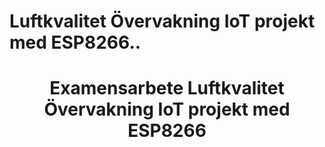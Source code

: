 # Luftkvalitet Övervakning IoT projekt med ESP8266..

<h1 align="center" id="top">Examensarbete Luftkvalitet Övervakning IoT projekt med ESP8266</h1>




